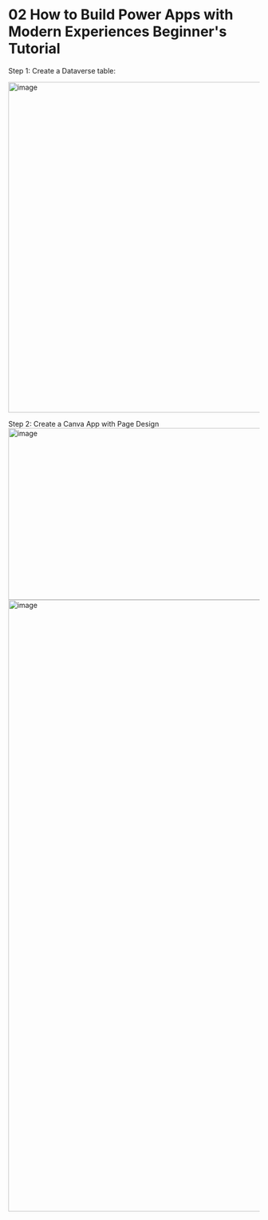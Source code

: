 # 02 How to Build Power Apps with Modern Experiences Beginner's Tutorial
Step 1: Create a Dataverse table:<br/>

<img width="1170" height="662" alt="image" src="https://github.com/user-attachments/assets/0866e107-49c6-4045-a7b2-1cc2b0a377dd" /><br/>

Step 2:  Create a Canva App with Page Design <br/>
<img width="2413" height="344" alt="image" src="https://github.com/user-attachments/assets/59ed91f9-5a3f-417b-b700-003cd9b0edbc" /><br/>
<img width="2324" height="1225" alt="image" src="https://github.com/user-attachments/assets/a8391ecc-0e72-4efa-84fd-98bde38b16b4" /><br/>
